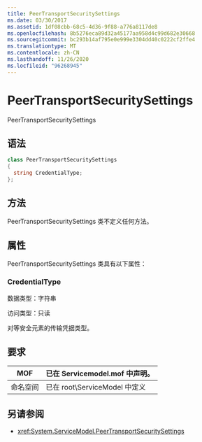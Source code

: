 ```yaml
---
title: PeerTransportSecuritySettings
ms.date: 03/30/2017
ms.assetid: 1df08cbb-68c5-4d36-9f88-a776a8117de8
ms.openlocfilehash: 8b5276eca89d32a45177aa958d4c99d682e30668
ms.sourcegitcommit: bc293b14af795e0e999e3304dd40c0222cf2ffe4
ms.translationtype: MT
ms.contentlocale: zh-CN
ms.lasthandoff: 11/26/2020
ms.locfileid: "96268945"
---
```

# <a name="peertransportsecuritysettings"></a>PeerTransportSecuritySettings

PeerTransportSecuritySettings  
  
## <a name="syntax"></a>语法  
  
```csharp
class PeerTransportSecuritySettings  
{  
  string CredentialType;  
};  
```  
  
## <a name="methods"></a>方法  

 PeerTransportSecuritySettings 类不定义任何方法。  
  
## <a name="properties"></a>属性  

 PeerTransportSecuritySettings 类具有以下属性：  
  
### <a name="credentialtype"></a>CredentialType  

 数据类型：字符串  
  
 访问类型：只读  
  
 对等安全元素的传输凭据类型。  
  
## <a name="requirements"></a>要求  
  
|MOF|已在 Servicemodel.mof 中声明。|  
|---------|-----------------------------------|  
|命名空间|已在 root\ServiceModel 中定义|  
  
## <a name="see-also"></a>另请参阅

- <xref:System.ServiceModel.PeerTransportSecuritySettings>
